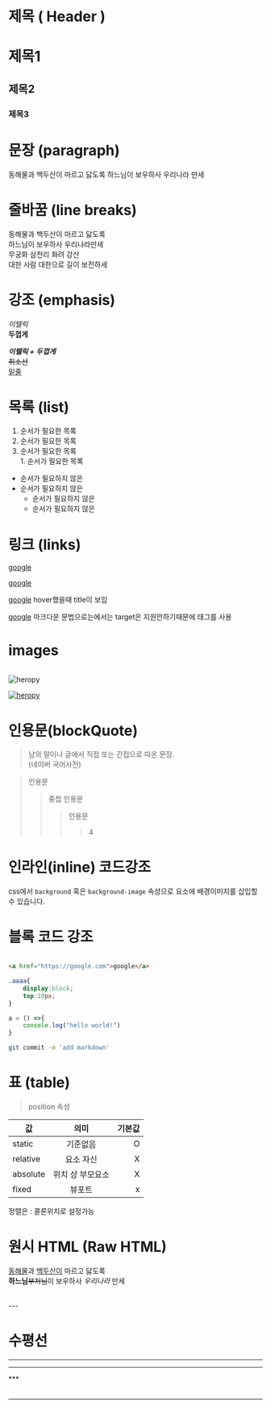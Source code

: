 # 제목 ( Header )

# 제목1
## 제목2
### 제목3


# 문장 (paragraph)

동해물과 백두산이 마르고 닳도록 하느님이 보우하사 우리나라 만세

# 줄바꿈 (line breaks)

동해물과 백두산이 마르고 닳도록  
하느님이 보우하사 우리나라만세  
무궁화 삼천리 화려 강산</br>
대한 사람 대한으로 길이 보전하세


# 강조 (emphasis)

_이텔릭_  
**두껍게**

**_이텔릭 + 두껍게_**  
~~취소선~~  
<u>밑줄</u>




# 목록 (list)

1. 순서가 필요한 목록  
1. 순서가 필요한 목록  
1. 순서가 필요한 목록  
        1. 순서가 필요한 목록  

    
- 순서가 필요하지 않은
- 순서가 필요하지 않은
    - 순서가 필요하지 않은
    - 순서가 필요하지 않은



# 링크 (links)
[]()
<a href="https://google.com">google</a>

[google](https://google.com)

<a href="https://google.com" title="구글로이동">google</a>
    hover했을때 title이 보임


<a href="https://google.com" target="_blank">google</a>  마크다운 문법으로는에서는 target은 지원안하기때문에 태그를 사용



# images
![]()

![heropy](https://heropy.blog/css/images/logo.png)


[![heropy](https://heropy.blog/css/images/logo.png)](https://heropy.blog)


# 인용문(blockQuote)

> 남의 말이나 글에서 직접 또는 간접으로 따온 문장.  
> (네이버 국어사전)

> 인용문
>> 중첩 인용문
>>> 인용문
>>>> 4


# 인라인(inline) 코드강조

css에서 `background` 혹은 `background-image` 속성으로 요소에 배경이미지를 삽입할 수 있습니다.



# 블록 코드 강조
```html

<a href="https://google.com">google</a>

```


```css
.aaaa{
    display:block;
    top:10px;
}
```


```javascript
a = () =>{
    console.log("hello world!")
}
```

```bash
git commit -m 'add markdown'
```



# 표 (table)

> position 속성   

값 | 의미 | 기본값
--|:--:|--:|
static | 기준없음 | O
relative | 요소 자신 | X
absolute | 위치 상 부모요소 | X
fixed | 뷰포트 | x

정렬은 : 콜론위치로 설정가능


# 원시 HTML (Raw HTML)

<span style="text-decoration:underline;">동해물</span>과 <u>백두산이</u> 마르고 닳도록</br>
**하느님**~~부처님~~이 보우하사 _우리나라_ 만세

<br>
---  

</br>

# 수평선

---
---
***</br></br>
___
